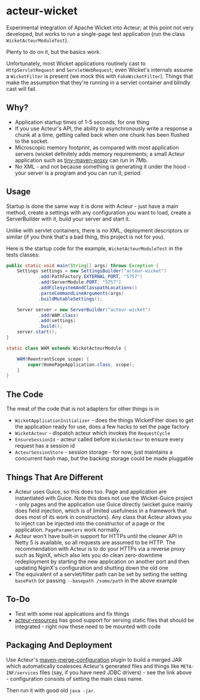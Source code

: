 acteur-wicket
=============

Experimental integration of Apache Wicket into Acteur;  at this point not very
developed, but works to run a single-page test application
(run the class `WicketActeurModuleTest`).

Plenty to do on it, but the basics work.

Unfortunately, most Wicket applications routinely cast to `HttpServletRequest`
and `ServletWebRequest`;  even Wicket's internals assume a `WicketFilter` is
present (we mock this with `FakeWicketFilter`).  Things that make the assumption
that they're running in a servlet container and blindly cast will fail.


Why?
----

 * Application startup times of 1-5 seconds, for one thing
 * If you use Acteur's API, the ability to asynchronously write a response a chunk at a time, getting called
back when one chunk has been flushed to the socket.
 * Microscopic memory footprint, as compared with most application servers
(wicket definitely adds memory requirements;  a small Acteur application such
as [tiny-maven-proxy](https://github.com/timboudreau/tiny-maven-proxy) can run
in 7Mb.
 * No XML - and not because something is generating it under the hood - your
server is a program and you can run it, period.


Usage
-----

Startup is done the same way it is done with Acteur - just have a main method,
create a settings with any configuration you want to load, create a ServerBuilder
with it, build your server and start it.

Unlike with servlet containers, there is *no* XML, deployment descriptors
or similar (if you think that's a bad thing, this project is not for you).

Here is the startup code for the example, `WicketActeurModuleTest` in the
tests classes:

```java
public static void main(String[] args) throws Exception {
    Settings settings = new SettingsBuilder("acteur-wicket")
            .add(PathFactory.EXTERNAL_PORT, "5757")
            .add(ServerModule.PORT, "5757")
            .addFilesystemAndClasspathLocations()
            .parseCommandLineArguments(args)
            .buildMutableSettings();

    Server server = new ServerBuilder("acteur-wicket")
            .add(WAM.class)
            .add(settings)
            .build();
    server.start();
}

static class WAM extends WicketActeurModule {

    WAM(ReentrantScope scope) {
        super(HomePageApplication.class, scope);
    }
}
```


The Code
--------

The meat of the code that is not adapters for other things is in

 * `WicketApplicationInitializer` - does the things WicketFilter does to get
the application ready for use, does a few hacks to set the page factory
 * `WicketActeur` - dispatch acteur which invokes the `RequestCycle`
 * `EnsureSessionId` - acteur called before `WicketActeur` to ensure every request has a session id
 * `ActeurSessionStore` - session storage - for now, just maintains a concurrent hash map, but the backing
storage could be made pluggable


Things That Are Different
-------------------------

 * Acteur uses Guice, so this does too.  Page and application are instantiated with Guice.  Note
this does not use the Wicket-Guice project - only pages and the application use Guice directly
(wicket guice mainly does field injection, which is of limited usefulness in a framework that does
most of its work in constructors).  Any class that Acteur allows you to inject can be injected
into the constructor of a page or the application.  `PageParameters` work normally.
 * Acteur won't have built-in support for HTTPs until the cleaner API in Netty 5 is available, so
all requests are assumed to be HTTP.  The recommendation with Acteur is to do your HTTPs via a
reverse proxy such as NginX, which also lets you do clean zero-downtime redeployment by starting
the new application on another port and then updating NginX's configuration and shutting down the
old one
 * The equivalent of a servlet/filter path can be set by setting the setting `basePath` (or passing
`--basepath /some/path` in the above example


To-Do
-----

 * Test with some real applications and fix things
 * [acteur-resources](https://github.com/timboudreau/acteur/tree/master/acteur-resources) has good 
support for serving static files that should be integrated - right now these need to be mounted with code

Packaging And Deployment
------------------------

Use Acteur's [maven-merge-configuration](https://github.com/timboudreau/tiny-maven-proxy/blob/master/pom.xml#L103)
plugin to build a merged JAR which automatically coalesces Acteur's generated files and things like
`META-INF/services` files (say, if you have need JDBC drivers) - see the link above - configuration consists
of setting the main class name.

Then run it with good old `java -jar`.
